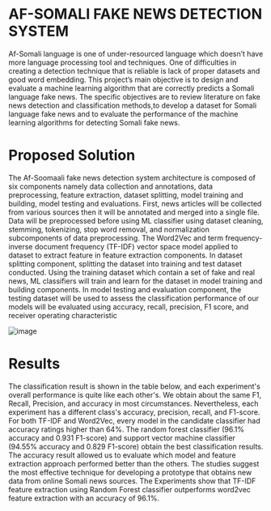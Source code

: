 # AF-SOMALI FAKE NEWS DETECTION SYSTEM

Af-Somali language is one of under-resourced language which doesn’t have more language processing tool and techniques. One of difficulties in creating a detection technique that is reliable is lack of proper datasets and good word embedding. This project’s main objective is to design and evaluate a machine learning algorithm that are correctly predicts a Somali language fake news. The specific objectives are to review literature on fake news detection and classification methods,to develop a dataset for Somali language fake news and to evaluate the performance of the machine learning algorithms for detecting Somali fake news.

# Proposed Solution 

The Af-Soomaali fake news detection system architecture is composed of six components namely data collection and annotations, data preprocessing, feature extraction, dataset splitting, model training and building, model testing and evaluations. First, news articles will be collected from various sources then it will be annotated and merged into a single file. Data will be preprocessed before using ML classifier using dataset cleaning, stemming, tokenizing, stop word removal, and normalization subcomponents of data preprocessing. The Word2Vec and term frequency-inverse document frequency (TF-IDF) vector space model applied to dataset to extract feature in feature extraction components. In dataset splitting component, splitting the dataset into training and test dataset conducted. Using the training dataset which contain a set of fake and real news, ML classifiers will train and learn for the dataset in model training and building components. In model testing and evaluation component, the testing dataset will be used to assess the classification performance of our models will be evaluated using accuracy, recall, precision, F1 score, and receiver operating characteristic


![image](https://github.com/user-attachments/assets/535d965f-92d0-4215-885a-7bf0c17e7912)


# Results
The classification result is shown in the table below, and each experiment's overall performance is quite like each other's. We obtain about the same F1, Recall, Precision, and accuracy in most circumstances. Nevertheless, each experiment has a different class's accuracy, precision, recall, and F1-score. For both TF-IDF and Word2Vec, every model in the candidate classifier had accuracy ratings higher than 64%. The random forest classifier (96.1% accuracy and 0.931 F1-score) and support vector machine classifier (94.55% accuracy and 0.829 F1-score) obtain the best classification results. The accuracy result allowed us to evaluate which model and feature extraction approach performed better than the others. The studies suggest the most effective technique for developing a prototype that obtains new data from online Somali news sources. The Experiments show that TF-IDF feature extraction using Random Forest classifier outperforms word2vec feature extraction with an accuracy of 96.1%.


